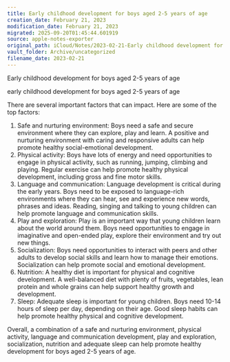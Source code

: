 ```yaml
---
title: Early childhood development for boys aged 2-5 years of age
creation_date: February 21, 2023
modification_date: February 21, 2023
migrated: 2025-09-20T01:45:44.601919
source: apple-notes-exporter
original_path: iCloud/Notes/2023-02-21-Early childhood development for boys aged 2-5 years of age.md
vault_folder: Archive/uncategorized
filename_date: 2023-02-21
---
```



Early childhood development for boys aged 2-5 years of age

early childhood development for boys aged 2-5 years of age

There are several important factors that can impact. Here are some of the top factors:
1. Safe and nurturing environment: Boys need a safe and secure environment where they can explore, play and learn. A positive and nurturing environment with caring and responsive adults can help promote healthy social-emotional development.
2. Physical activity: Boys have lots of energy and need opportunities to engage in physical activity, such as running, jumping, climbing and playing. Regular exercise can help promote healthy physical development, including gross and fine motor skills.
3. Language and communication: Language development is critical during the early years. Boys need to be exposed to language-rich environments where they can hear, see and experience new words, phrases and ideas. Reading, singing and talking to young children can help promote language and communication skills.
4. Play and exploration: Play is an important way that young children learn about the world around them. Boys need opportunities to engage in imaginative and open-ended play, explore their environment and try out new things.
5. Socialization: Boys need opportunities to interact with peers and other adults to develop social skills and learn how to manage their emotions. Socialization can help promote social and emotional development.
6. Nutrition: A healthy diet is important for physical and cognitive development. A well-balanced diet with plenty of fruits, vegetables, lean protein and whole grains can help support healthy growth and development.
7. Sleep: Adequate sleep is important for young children. Boys need 10-14 hours of sleep per day, depending on their age. Good sleep habits can help promote healthy physical and cognitive development.

Overall, a combination of a safe and nurturing environment, physical activity, language and communication development, play and exploration, socialization, nutrition and adequate sleep can help promote healthy development for boys aged 2-5 years of age.
